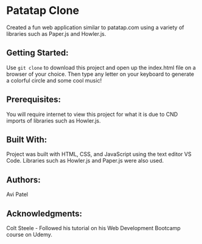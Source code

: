 # Patatap Clone

Created a fun web application similar to patatap.com using a variety of libraries such as Paper.js and Howler.js. 

## Getting Started: 

Use `git clone` to download this project and open up the index.html file on a browser of your choice. Then type any letter on your keyboard to generate a colorful circle and some cool music!

## Prerequisites: 

You will require internet to view this project for what it is due to CND imports of libraries such as Howler.js.

## Built With: 

Project was built with HTML, CSS, and JavaScript using the text editor VS Code. Libraries such as Howler.js and Paper.js were also used.

## Authors: 

Avi Patel

## Acknowledgments: 

Colt Steele - Followed his tutorial on his Web Development Bootcamp course on Udemy. 

